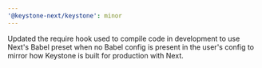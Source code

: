 ```yaml
---
'@keystone-next/keystone': minor
---
```


Updated the require hook used to compile code in development to use Next's Babel preset when no Babel config is present in the user's config to mirror how Keystone is built for production with Next.